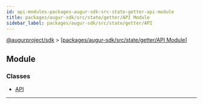 ```yaml
---
id: api-modules-packages-augur-sdk-src-state-getter-api-module
title: packages/augur-sdk/src/state/getter/API Module
sidebar_label: packages/augur-sdk/src/state/getter/API
---
```


[@augurproject/sdk](api-readme.md) > [[packages/augur-sdk/src/state/getter/API Module]](api-modules-packages-augur-sdk-src-state-getter-api-module.md)

## Module

### Classes

* [API](api-classes-packages-augur-sdk-src-state-getter-api-api.md)

---

